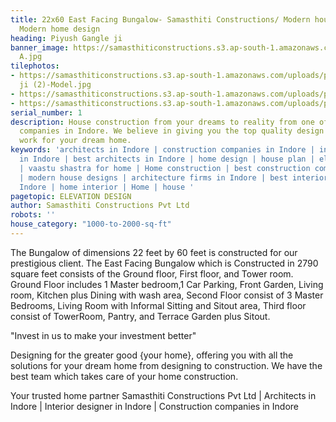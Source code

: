 ```yaml
---
title: 22x60 East Facing Bungalow- Samasthiti Constructions/ Modern house layout/
  Modern home design
heading: Piyush Gangle ji
banner_image: https://samasthiticonstructions.s3.ap-south-1.amazonaws.com/uploads/piyush
  A.jpg
tilephotos:
- https://samasthiticonstructions.s3.ap-south-1.amazonaws.com/uploads/piyush gangle
  ji (2)-Model.jpg
- https://samasthiticonstructions.s3.ap-south-1.amazonaws.com/uploads/piyush C.jpg
- https://samasthiticonstructions.s3.ap-south-1.amazonaws.com/uploads/piyush B.jpg
serial_number: 1
description: House construction from your dreams to reality from one of the best construction
  companies in Indore. We believe in giving you the top quality design and construction
  work for your dream home.
keywords: 'architects in Indore | construction companies in Indore | interior designer
  in Indore | best architects in Indore | home design | house plan | elevation design
  | vaastu shastra for home | Home construction | best construction companies in Indore
  | modern house designs | architecture firms in Indore | best interior designer in
  Indore | home interior | Home | house '
pagetopic: ELEVATION DESIGN
author: Samasthiti Constructions Pvt Ltd
robots: ''
house_category: "1000-to-2000-sq-ft"
---
```

The Bungalow of dimensions 22 feet by 60 feet is constructed for our prestigious client. The East Facing Bungalow which is Constructed in 2790 square feet consists of the Ground floor, First floor, and Tower room. Ground Floor includes 1 Master bedroom,1 Car Parking, Front Garden, Living room, Kitchen plus Dining with wash area, Second Floor consist of 3 Master Bedrooms, Living Room with Informal Sitting and Sitout area, Third floor consist of TowerRoom, Pantry, and Terrace Garden plus Sitout.

"Invest in us to make your investment better"

Designing for the greater good {your home}, offering you with all the solutions for your dream home from designing to construction. We have the best team which takes care of your home construction.

Your trusted home partner Samasthiti Constructions Pvt Ltd | Architects in Indore | Interior designer in Indore | Construction companies in Indore